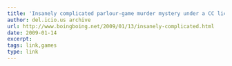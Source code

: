 ```yaml
---
title: 'Insanely complicated parlour-game murder mystery under a CC license - Boing Boing'
author: del.icio.us archive
url: http://www.boingboing.net/2009/01/13/insanely-complicated.html
date: 2009-01-14
excerpt: 
tags: link,games
type: link
---
```

